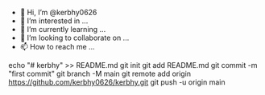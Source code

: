 - 👋 Hi, I’m @kerbhy0626
- 👀 I’m interested in ...
- 🌱 I’m currently learning ...
- 💞️ I’m looking to collaborate on ...
- 📫 How to reach me ...

<!---echo "# kerbhy" >> README.md
git init
git add README.md
git commit -m "i'm looking collaborate on you "
git branch -how to reeach me " 
git remote add origin https://github.com/kerbhy0626/kerbhy.git
git push -u origin main
kerbhy0626/kerbhy0626 is a ✨ special ✨ repository because its `README.md` (this file) appears on your GitHub profile.
You can click the Preview link to take a look at your changes.
--->
echo "# kerbhy" >> README.md
git init
git add README.md
git commit -m "first commit"
git branch -M main
git remote add origin https://github.com/kerbhy0626/kerbhy.git
git push -u origin main
